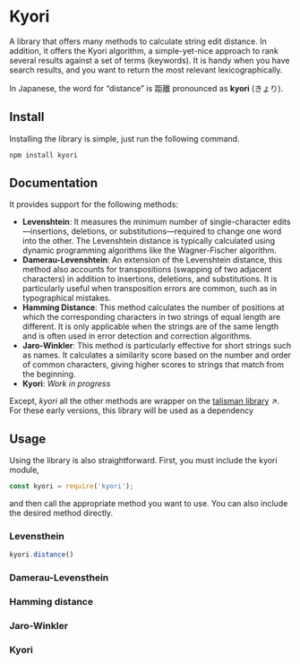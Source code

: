 # Kyori

A library that offers many methods to calculate string edit distance.
In addition, it offers the Kyori algorithm, a simple-yet-nice approach to rank
several results against a set of terms (keywords). It is handy when you have search 
results, and you want to return the most relevant lexicographically.

In Japanese, the word for “distance” is 距離 pronounced as **kyori** (きょり).

## Install

Installing the library is simple, just run the following command.

```bash
npm install kyori
```

## Documentation

It provides support for the following methods:

* **Levenshtein**: It measures the minimum number of single-character edits—insertions, deletions, or substitutions—required to change one word into the other. The Levenshtein distance is typically calculated using dynamic programming algorithms like the Wagner-Fischer algorithm.
* **Damerau-Levenshtein**: An extension of the Levenshtein distance, this method also accounts for transpositions (swapping of two adjacent characters) in addition to insertions, deletions, and substitutions. It is particularly useful when transposition errors are common, such as in typographical mistakes.
* **Hamming Distance**: This method calculates the number of positions at which the corresponding characters in two strings of equal length are different. It is only applicable when the strings are of the same length and is often used in error detection and correction algorithms.
* **Jaro-Winkler**: This method is particularly effective for short strings such as names. It calculates a similarity score based on the number and order of common characters, giving higher scores to strings that match from the beginning.
* **Kyori**: *Work in progress*

Except, *kyori* all the other methods are wrapper on the [talisman library](https://yomguithereal.github.io/talisman/) ↗. For these early versions, this 
library will be used as a dependency

## Usage

Using the library is also straightforward. First, you must include the kyori module,

```javascript
const kyori = require('kyori');
```

and then call the appropriate method you want to use. You can also include the desired method directly.

### Levensthein

```javascript
kyori.distance()
```

### Damerau-Levensthein

### Hamming distance

### Jaro-Winkler

### Kyori

